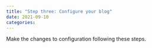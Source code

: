 ```yaml
---
title: "Step three: Configure your blog"
date: 2021-09-10
categories:
---
```


Make the changes to configuration following these steps.

